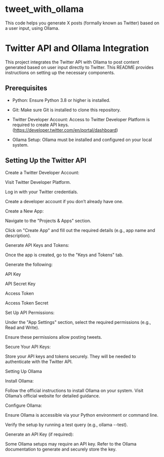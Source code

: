 # tweet_with_ollama
This code helps you generate X posts (formally known as Twitter) based on a user input, using Ollama.

# Twitter API and Ollama Integration

This project integrates the Twitter API with Ollama to post content generated based on user input directly to Twitter. This README provides instructions on setting up the necessary components.


## Prerequisites

* Python: Ensure Python 3.8 or higher is installed.

* Git: Make sure Git is installed to clone this repository.

* Twitter Developer Account: Access to Twitter Developer Platform is required to create API keys. (https://developer.twitter.com/en/portal/dashboard)

* Ollama Setup: Ollama must be installed and configured on your local system.

## Setting Up the Twitter API

Create a Twitter Developer Account:

Visit Twitter Developer Platform.

Log in with your Twitter credentials.

Create a developer account if you don’t already have one.

Create a New App:

Navigate to the "Projects & Apps" section.

Click on "Create App" and fill out the required details (e.g., app name and description).

Generate API Keys and Tokens:

Once the app is created, go to the "Keys and Tokens" tab.

Generate the following:

API Key

API Secret Key

Access Token

Access Token Secret

Set Up API Permissions:

Under the "App Settings" section, select the required permissions (e.g., Read and Write).

Ensure these permissions allow posting tweets.

Secure Your API Keys:

Store your API keys and tokens securely. They will be needed to authenticate with the Twitter API.

Setting Up Ollama

Install Ollama:

Follow the official instructions to install Ollama on your system. Visit Ollama’s official website for detailed guidance.

Configure Ollama:

Ensure Ollama is accessible via your Python environment or command line.

Verify the setup by running a test query (e.g., ollama --test).

Generate an API Key (if required):

Some Ollama setups may require an API key. Refer to the Ollama documentation to generate and securely store the key.





